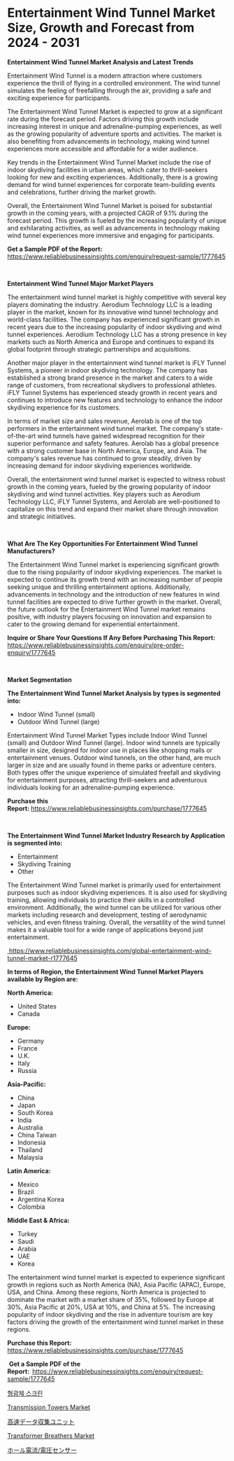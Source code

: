 <p><h1>Entertainment Wind Tunnel Market Size, Growth and Forecast from 2024 - 2031</h1></p><p><strong>Entertainment Wind Tunnel Market Analysis and Latest Trends</strong></p>
<p><p>Entertainment Wind Tunnel is a modern attraction where customers experience the thrill of flying in a controlled environment. The wind tunnel simulates the feeling of freefalling through the air, providing a safe and exciting experience for participants.</p><p>The Entertainment Wind Tunnel Market is expected to grow at a significant rate during the forecast period. Factors driving this growth include increasing interest in unique and adrenaline-pumping experiences, as well as the growing popularity of adventure sports and activities. The market is also benefiting from advancements in technology, making wind tunnel experiences more accessible and affordable for a wider audience.</p><p>Key trends in the Entertainment Wind Tunnel Market include the rise of indoor skydiving facilities in urban areas, which cater to thrill-seekers looking for new and exciting experiences. Additionally, there is a growing demand for wind tunnel experiences for corporate team-building events and celebrations, further driving the market growth.</p><p>Overall, the Entertainment Wind Tunnel Market is poised for substantial growth in the coming years, with a projected CAGR of 9.1% during the forecast period. This growth is fueled by the increasing popularity of unique and exhilarating activities, as well as advancements in technology making wind tunnel experiences more immersive and engaging for participants.</p></p>
<p><strong>Get a Sample PDF of the Report:&nbsp;</strong> <a href="https://www.reliablebusinessinsights.com/enquiry/request-sample/1777645">https://www.reliablebusinessinsights.com/enquiry/request-sample/1777645</a></p>
<p>&nbsp;</p>
<p><strong>Entertainment Wind Tunnel Major Market Players</strong></p>
<p><p>The entertainment wind tunnel market is highly competitive with several key players dominating the industry. Aerodium Technology LLC is a leading player in the market, known for its innovative wind tunnel technology and world-class facilities. The company has experienced significant growth in recent years due to the increasing popularity of indoor skydiving and wind tunnel experiences. Aerodium Technology LLC has a strong presence in key markets such as North America and Europe and continues to expand its global footprint through strategic partnerships and acquisitions.</p><p>Another major player in the entertainment wind tunnel market is iFLY Tunnel Systems, a pioneer in indoor skydiving technology. The company has established a strong brand presence in the market and caters to a wide range of customers, from recreational skydivers to professional athletes. iFLY Tunnel Systems has experienced steady growth in recent years and continues to introduce new features and technology to enhance the indoor skydiving experience for its customers.</p><p>In terms of market size and sales revenue, Aerolab is one of the top performers in the entertainment wind tunnel market. The company's state-of-the-art wind tunnels have gained widespread recognition for their superior performance and safety features. Aerolab has a global presence with a strong customer base in North America, Europe, and Asia. The company's sales revenue has continued to grow steadily, driven by increasing demand for indoor skydiving experiences worldwide.</p><p>Overall, the entertainment wind tunnel market is expected to witness robust growth in the coming years, fueled by the growing popularity of indoor skydiving and wind tunnel activities. Key players such as Aerodium Technology LLC, iFLY Tunnel Systems, and Aerolab are well-positioned to capitalize on this trend and expand their market share through innovation and strategic initiatives.</p></p>
<p>&nbsp;</p>
<p><strong>What Are The Key Opportunities For Entertainment Wind Tunnel Manufacturers?</strong></p>
<p><p>The Entertainment Wind Tunnel market is experiencing significant growth due to the rising popularity of indoor skydiving experiences. The market is expected to continue its growth trend with an increasing number of people seeking unique and thrilling entertainment options. Additionally, advancements in technology and the introduction of new features in wind tunnel facilities are expected to drive further growth in the market. Overall, the future outlook for the Entertainment Wind Tunnel market remains positive, with industry players focusing on innovation and expansion to cater to the growing demand for experiential entertainment.</p></p>
<p><strong>Inquire or Share Your Questions If Any Before Purchasing This Report:</strong> <a href="https://www.reliablebusinessinsights.com/enquiry/pre-order-enquiry/1777645">https://www.reliablebusinessinsights.com/enquiry/pre-order-enquiry/1777645</a></p>
<p>&nbsp;</p>
<p><strong>Market Segmentation</strong></p>
<p><strong>The Entertainment Wind Tunnel Market Analysis by types is segmented into:</strong></p>
<p><ul><li>Indoor Wind Tunnel (small)</li><li>Outdoor Wind Tunnel (large)</li></ul></p>
<p><p>Entertainment Wind Tunnel Market Types include Indoor Wind Tunnel (small) and Outdoor Wind Tunnel (large). Indoor wind tunnels are typically smaller in size, designed for indoor use in places like shopping malls or entertainment venues. Outdoor wind tunnels, on the other hand, are much larger in size and are usually found in theme parks or adventure centers. Both types offer the unique experience of simulated freefall and skydiving for entertainment purposes, attracting thrill-seekers and adventurous individuals looking for an adrenaline-pumping experience.</p></p>
<p><strong>Purchase this Report:&nbsp;</strong><a href="https://www.reliablebusinessinsights.com/purchase/1777645">https://www.reliablebusinessinsights.com/purchase/1777645</a></p>
<p>&nbsp;</p>
<p><strong>The Entertainment Wind Tunnel Market Industry Research by Application is segmented into:</strong></p>
<p><ul><li>Entertainment</li><li>Skydiving Training</li><li>Other</li></ul></p>
<p><p>The Entertainment Wind Tunnel market is primarily used for entertainment purposes such as indoor skydiving experiences. It is also used for skydiving training, allowing individuals to practice their skills in a controlled environment. Additionally, the wind tunnel can be utilized for various other markets including research and development, testing of aerodynamic vehicles, and even fitness training. Overall, the versatility of the wind tunnel makes it a valuable tool for a wide range of applications beyond just entertainment.</p></p>
<p><a href="https://www.reliablebusinessinsights.com/global-entertainment-wind-tunnel-market-r1777645">&nbsp;https://www.reliablebusinessinsights.com/global-entertainment-wind-tunnel-market-r1777645</a></p>
<p><strong>In terms of Region, the Entertainment Wind Tunnel Market Players available by Region are:</strong></p>
<p>
    <p> <strong> North America: </strong>
        <ul>
            <li>United States</li>
            <li>Canada</li>
        </ul>
        </p> 
    <p> <strong> Europe: </strong>
        <ul>
            <li>Germany</li>
            <li>France</li>
            <li>U.K.</li>
            <li>Italy</li>
            <li>Russia</li>
        </ul>
        </p> 
    <p> <strong> Asia-Pacific: </strong>
        <ul>
            <li>China</li>
            <li>Japan</li>
            <li>South Korea</li>
            <li>India</li>
            <li>Australia</li>
            <li>China Taiwan</li>
            <li>Indonesia</li>
            <li>Thailand</li>
            <li>Malaysia</li>
        </ul>
        </p> 
    <p> <strong> Latin America: </strong>
        <ul>
            <li>Mexico</li>
            <li>Brazil</li>
            <li>Argentina Korea</li>
            <li>Colombia</li>
        </ul>
        </p> 
    <p> <strong> Middle East & Africa: </strong>
        <ul>
            <li>Turkey</li>
            <li>Saudi</li>
            <li>Arabia</li>
            <li>UAE</li>
            <li>Korea</li>
        </ul>
    </p>
    </p>
<p><p>The entertainment wind tunnel market is expected to experience significant growth in regions such as North America (NA), Asia Pacific (APAC), Europe, USA, and China. Among these regions, North America is projected to dominate the market with a market share of 35%, followed by Europe at 30%, Asia Pacific at 20%, USA at 10%, and China at 5%. The increasing popularity of indoor skydiving and the rise in adventure tourism are key factors driving the growth of the entertainment wind tunnel market in these regions.</p></p>
<p><strong>Purchase this Report: </strong><a href="https://www.reliablebusinessinsights.com/purchase/1777645">https://www.reliablebusinessinsights.com/purchase/1777645</a></p>
<p>&nbsp;<strong>Get a Sample PDF of the Report:&nbsp;&nbsp;</strong><a href="https://www.reliablebusinessinsights.com/enquiry/request-sample/1777645">https://www.reliablebusinessinsights.com/enquiry/request-sample/1777645</a></p>
<p><strong></strong></p>
<p><p><a href="https://github.com/AnthonyWratten/Market-Research-Report-List-1/blob/main/4313886175466.md">형광체 스크린</a></p><p><a href="https://github.com/Hazelklievgspy6vdcsmu106w/Market-Research-Report-List-3/blob/main/transmission-towers-market.md">Transmission Towers Market</a></p><p><a href="https://github.com/decker5351/Market-Research-Report-List-2/blob/main/1816769163025.md">高速データ収集ユニット</a></p><p><a href="https://github.com/lubmix/Market-Research-Report-List-3/blob/main/transformer-breathers-market.md">Transformer Breathers Market</a></p><p><a href="https://github.com/KaydenJohns1964/Market-Research-Report-List-2/blob/main/2822931163024.md">ホール電流/電圧センサー</a></p></p>